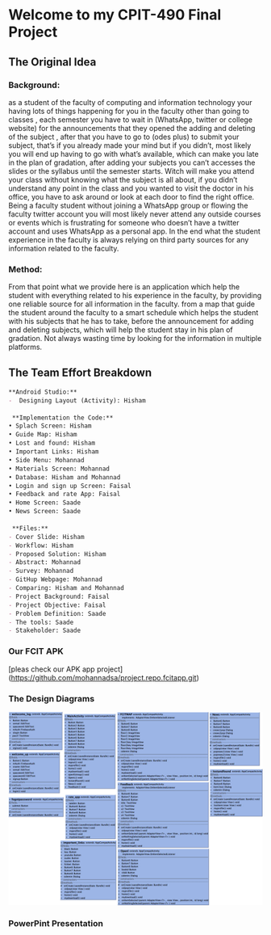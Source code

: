 # Welcome to my CPIT-490 Final Project

## The Original Idea

### Background:
as a student of the faculty of computing and information technology your having lots of things happening for you in the faculty other than going to classes , each semester you have to wait in (WhatsApp, twitter or college website) for the announcements that they opened the adding and deleting of the subject , after that you have to go to (odes plus) to submit your subject, that’s if you already made your mind but if you didn’t, most likely you will end up having to go with what’s available, which can make you late in the plan of gradation, after adding your subjects you can’t accesses the slides or the syllabus until the semester starts. Witch will make you attend your class without knowing what the subject is all about, if you didn’t understand any point in the class and you wanted to visit the doctor in his office, you have to ask around or look at each door to find the right office. Being a faculty student without joining a WhatsApp group or flowing the faculty twitter account you will most likely never attend any outside courses or events which is frustrating for someone who doesn’t have a twitter account and uses WhatsApp as a personal app. In the end what the student experience in the faculty is always relying on third party sources for any information related to the faculty.

### Method:
From that point what we provide here is an application which help the student with everything related to his experience in the faculty, by providing one reliable source for all information in the faculty. from a map that guide the student around the faculty to a smart schedule which helps the student with his subjects that he has to take, before the announcement for adding and deleting subjects, which will help the student stay in his plan of gradation. Not always wasting time by looking for the information in multiple platforms.


## The Team Effort Breakdown 

```markdown
**Android Studio:**
-  Designing Layout (Activity): Hisham  

 **Implementation the Code:**
• Splach Screen: Hisham 
• Guide Map: Hisham 
• Lost and found: Hisham
• Important Links: Hisham 
• Side Menu: Mohannad
• Materials Screen: Mohannad 
• Database: Hisham and Mohannad 
• Login and sign up Screen: Faisal 
• Feedback and rate App: Faisal
• Home Screen: Saade 
• News Screen: Saade 

 **Files:**
- Cover Slide: Hisham
- Workflow: Hisham 
- Proposed Solution: Hisham
- Abstract: Mohannad
- Survey: Mohannad
- GitHup Webpage: Mohannad 
- Comparing: Hisham and Mohannad 
- Project Background: Faisal 
- Project Objective: Faisal
- Problem Definition: Saade 
- The tools: Saade 
- Stakeholder: Saade 
```

### Our FCIT APK 

[pleas check our APK app project] (https://github.com/mohannadsa/project.repo.fcitapp.git)


### The Design Diagrams

![Design Diagrams](/umlfcit.png)

### PowerPint Presentation
